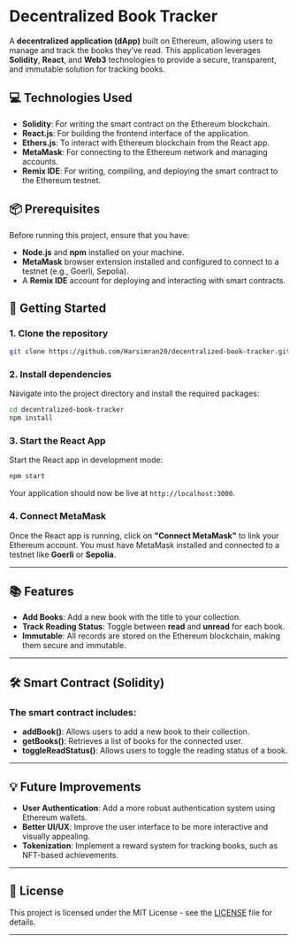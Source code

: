 # Decentralized Book Tracker

A **decentralized application (dApp)** built on Ethereum, allowing users to manage and track the books they’ve read. This application leverages **Solidity**, **React**, and **Web3** technologies to provide a secure, transparent, and immutable solution for tracking books.

## 💻 Technologies Used
- **Solidity**: For writing the smart contract on the Ethereum blockchain.
- **React.js**: For building the frontend interface of the application.
- **Ethers.js**: To interact with Ethereum blockchain from the React app.
- **MetaMask**: For connecting to the Ethereum network and managing accounts.
- **Remix IDE**: For writing, compiling, and deploying the smart contract to the Ethereum testnet.

## 📦 Prerequisites

Before running this project, ensure that you have:

- **Node.js** and **npm** installed on your machine.
- **MetaMask** browser extension installed and configured to connect to a testnet (e.g., Goerli, Sepolia).
- A **Remix IDE** account for deploying and interacting with smart contracts.

## 🚀 Getting Started

### 1. Clone the repository

```bash
git clone https://github.com/Harsimran20/decentralized-book-tracker.git
```

### 2. Install dependencies

Navigate into the project directory and install the required packages:

```bash
cd decentralized-book-tracker
npm install
```

### 3. Start the React App

Start the React app in development mode:

```bash
npm start
```

Your application should now be live at `http://localhost:3000`.

### 4. Connect MetaMask

Once the React app is running, click on **"Connect MetaMask"** to link your Ethereum account. You must have MetaMask installed and connected to a testnet like **Goerli** or **Sepolia**.

---

## 📚 Features

- **Add Books**: Add a new book with the title to your collection.
- **Track Reading Status**: Toggle between **read** and **unread** for each book.
- **Immutable**: All records are stored on the Ethereum blockchain, making them secure and immutable.

---

## 🛠️ Smart Contract (Solidity)

### The smart contract includes:

- **addBook()**: Allows users to add a new book to their collection.
- **getBooks()**: Retrieves a list of books for the connected user.
- **toggleReadStatus()**: Allows users to toggle the reading status of a book.

---

## 💡 Future Improvements

- **User Authentication**: Add a more robust authentication system using Ethereum wallets.
- **Better UI/UX**: Improve the user interface to be more interactive and visually appealing.
- **Tokenization**: Implement a reward system for tracking books, such as NFT-based achievements.

---

## 📝 License

This project is licensed under the MIT License - see the [LICENSE](LICENSE) file for details.

---
